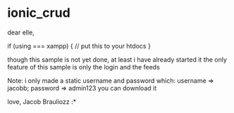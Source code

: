 # ionic_crud
dear elle,

if (using === xampp) {
  // put this to your htdocs
}

though this sample is not yet done, at least i have already started it
the only feature of this sample is only the login and the feeds

Note: i only made a static username and password which: username => jacobb; password => admin123
you can download it


love,
Jacob Brauliozz :*
